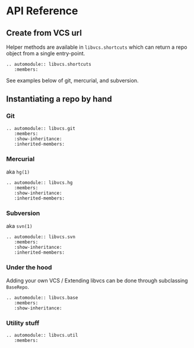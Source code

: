 # API Reference

## Create from VCS url

Helper methods are available in ``libvcs.shortcuts`` which
can return a repo object from a single entry-point.

```eval_rst
.. automodule:: libvcs.shortcuts
   :members:
```

See examples below of git, mercurial, and subversion.

## Instantiating a repo by hand

### Git

```eval_rst
.. automodule:: libvcs.git
   :members:
   :show-inheritance:
   :inherited-members:
```

### Mercurial

aka ``hg(1)``

```eval_rst
.. automodule:: libvcs.hg
   :members:
   :show-inheritance:
   :inherited-members:
```

### Subversion

aka ``svn(1)``

```eval_rst
.. automodule:: libvcs.svn
   :members:
   :show-inheritance:
   :inherited-members:
```

### Under the hood

Adding your own VCS / Extending libvcs can be done through subclassing ``BaseRepo``.

```eval_rst
.. automodule:: libvcs.base
   :members:
   :show-inheritance:
```

### Utility stuff

```eval_rst
.. automodule:: libvcs.util
   :members:
```
